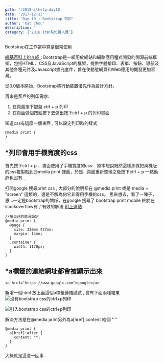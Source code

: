 ```yaml
---
path: '/2018-ithelp-day10'
date: '2017-12-13'
title: 'Day 10 : Bootstrap 列印'
author: 'Kat Chou'
description: ''
category: ['2018 it邦幫忙鐵人賽']
---
```


Bootstrap在工作當中算是很常使用

[維基百科上的介紹 ](https://zh.wikipedia.org/wiki/Bootstrap): Bootstrap是一組用於網站和網路應用程式開發的開源前端框架，包括HTML、CSS及JavaScript的框架，提供字體排印、表單、按鈕、導航及其他各種元件及Javascript擴充套件，旨在使動態網頁和Web應用的開發更加容易。

從3.0版本開始，Bootstrap將行動裝置優先作為設計方針。

再來是客戶的列印需求:
1. 在頁面按下鍵盤 ctrl + p 列印
2. 在頁面做個按鈕按下去彈出按下ctrl + p 的列印畫面

知道css有這麼一個東西 , 可以設定列印時的樣式
```
@media print {
}
```
## *列印會用手機寬度的css
首先按下ctrl + p ，畫面使用了手機寬度的css...
原本想說既然這樣那就把桌機版的css複製貼到@media print 裡面，於是...頁面重新整理之後按下ctrl + p 一點動靜也沒有...

打開google 搜尋print css , 大部分的說明都在 @media print 或是 media = "screen" 這類的，還是不解為何它非得用手機的css。
思來想去，看了一陣子，恩...一定是bootstrap的關係，在google 搜尋了 bootstrap print mobile 終於在stackoverflow有了有效的解法 [附上連結](https://stackoverflow.com/questions/23369367/bootstrap-3-pages-printing-mobile-version)
```
//按自己的情況設定
@media print {
  @page {
    size: 330mm 427mm; 
    margin: 14mm;
  }
  .container {
    width: 1170px;
  }
}
```
## *a標籤的連結網址都會被顯示出來
```
<a href="https://www.google.com">google</a>
```
新增一個html 放上面這個a標籤連結試試 , 會有下面兩種結果
![沒有bootstrap css的ctrl+p列印](http://upload-images.jianshu.io/upload_images/4119783-d6de967aa66d0f29.JPG?imageMogr2/auto-orient/strip%7CimageView2/2/w/1240)

![引入bootstrap css的ctrl+p列印](http://upload-images.jianshu.io/upload_images/4119783-48e5f9ddc42763dd.JPG?imageMogr2/auto-orient/strip%7CimageView2/2/w/1240)

解決方法是在@media print另外為a[href] content 給個 " "
```
@media print {
  a[href]:after {
    content: "";
  }
}
```

大概就是這麼一回事


